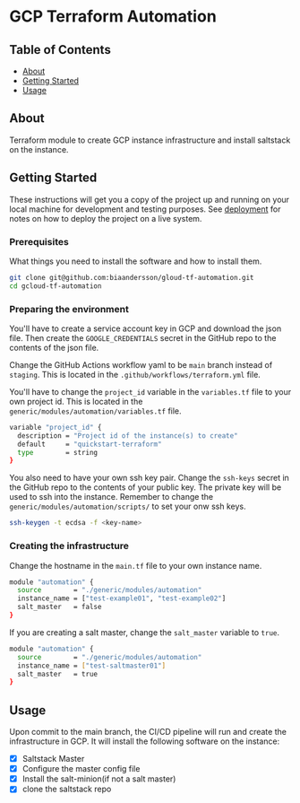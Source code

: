 # GCP Terraform Automation

## Table of Contents

- [About](#about)
- [Getting Started](#getting_started)
- [Usage](#usage)

## About <a name = "about"></a>

Terraform module to create GCP instance infrastructure and install saltstack on the instance.

## Getting Started <a name = "getting_started"></a>

These instructions will get you a copy of the project up and running on your local machine for development and testing purposes. See [deployment](#usage) for notes on how to deploy the project on a live system.

### Prerequisites

What things you need to install the software and how to install them.

```bash
git clone git@github.com:biaandersson/gloud-tf-automation.git
cd gcloud-tf-automation
```

### Preparing the environment

You'll have to create a service account key in GCP and download the json file. Then create the `GOOGLE_CREDENTIALS` secret in the GitHub repo to the contents of the json file.

Change the GitHub Actions workflow yaml to be `main` branch instead of `staging`. This is located in the `.github/workflows/terraform.yml` file.

You'll have to change the `project_id` variable in the `variables.tf` file to your own project id. This is located in the `generic/modules/automation/variables.tf` file.

```bash
variable "project_id" {
  description = "Project id of the instance(s) to create"
  default     = "quickstart-terraform"
  type        = string
}
```

You also need to have your own ssh key pair. Change the `ssh-keys` secret in the GitHub repo to the contents of your public key. The private key will be used to ssh into the instance. Remember to change the `generic/modules/automation/scripts/` to set your onw ssh keys.

```bash
ssh-keygen -t ecdsa -f <key-name>
```

### Creating the infrastructure

Change the hostname in the `main.tf` file to your own instance name.

```bash
module "automation" {
  source        = "./generic/modules/automation"
  instance_name = ["test-example01", "test-example02"]
  salt_master   = false
}
```

If you are creating a salt master, change the `salt_master` variable to `true`.

```bash
module "automation" {
  source        = "./generic/modules/automation"
  instance_name = ["test-saltmaster01"]
  salt_master   = true
}
```

## Usage <a name = "usage"></a>

Upon commit to the main branch, the CI/CD pipeline will run and create the infrastructure in GCP.
It will install the following software on the instance:

- [x] Saltstack Master
- [x] Configure the master config file
- [x] Install the salt-minion(if not a salt master)
- [x] clone the saltstack repo
